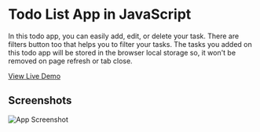 
# Todo List App in JavaScript

In this todo app, you can easily add, edit, or delete your task. There are filters button too that helps you to filter your tasks. The tasks you added on this todo app will be stored in the browser local storage so, it won't be removed on page refresh or tab close.
 
 [View Live Demo]( https://antrumeye.github.io/OIBSIP_LEVEL-2_TASK-3_TO-DO_APP/)
 
## Screenshots

![App Screenshot](https://img.youtube.com/vi/2QIMUBilooc/maxresdefault.jpg)


